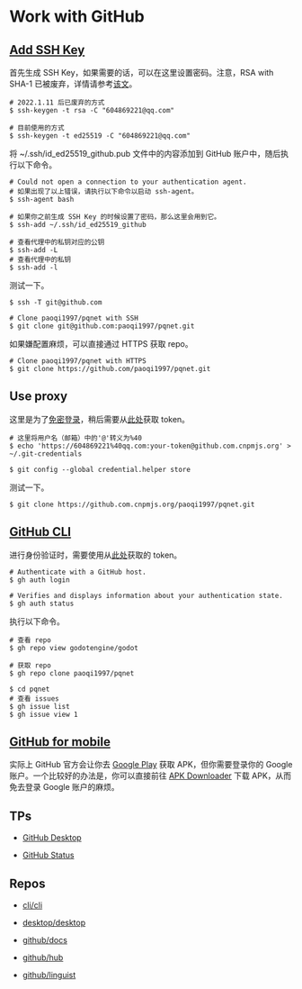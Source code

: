# Work with GitHub

## [Add SSH Key](https://docs.github.com/cn/authentication/connecting-to-github-with-ssh)

首先生成 SSH Key，如果需要的话，可以在这里设置密码。注意，RSA with SHA-1 已被废弃，详情请参考[该文](https://github.blog/2021-09-01-improving-git-protocol-security-github/)。

```
# 2022.1.11 后已废弃的方式
$ ssh-keygen -t rsa -C "604869221@qq.com"

# 目前使用的方式
$ ssh-keygen -t ed25519 -C "604869221@qq.com"
```

将 ~/.ssh/id_ed25519_github.pub 文件中的内容添加到 GitHub 账户中，随后执行以下命令。

```
# Could not open a connection to your authentication agent.
# 如果出现了以上错误，请执行以下命令以启动 ssh-agent。
$ ssh-agent bash

# 如果你之前生成 SSH Key 的时候设置了密码，那么这里会用到它。
$ ssh-add ~/.ssh/id_ed25519_github

# 查看代理中的私钥对应的公钥
$ ssh-add -L
# 查看代理中的私钥
$ ssh-add -l
```

测试一下。

```
$ ssh -T git@github.com

# Clone paoqi1997/pqnet with SSH
$ git clone git@github.com:paoqi1997/pqnet.git
```

如果嫌配置麻烦，可以直接通过 HTTPS 获取 repo。

```
# Clone paoqi1997/pqnet with HTTPS
$ git clone https://github.com/paoqi1997/pqnet.git
```

## Use proxy

这里是为了[免密登录](https://git-scm.com/book/zh/v2/Git-%E5%B7%A5%E5%85%B7-%E5%87%AD%E8%AF%81%E5%AD%98%E5%82%A8)，稍后需要从[此处](https://github.com/settings/tokens)获取 token。

```
# 这里将用户名（邮箱）中的'@'转义为%40
$ echo 'https://604869221%40qq.com:your-token@github.com.cnpmjs.org' > ~/.git-credentials

$ git config --global credential.helper store
```

测试一下。

```
$ git clone https://github.com.cnpmjs.org/paoqi1997/pqnet.git
```

## [GitHub CLI](https://cli.github.com)

进行身份验证时，需要使用从[此处](https://github.com/settings/tokens)获取的 token。

```
# Authenticate with a GitHub host.
$ gh auth login

# Verifies and displays information about your authentication state.
$ gh auth status
```

执行以下命令。

```
# 查看 repo
$ gh repo view godotengine/godot

# 获取 repo
$ gh repo clone paoqi1997/pqnet

$ cd pqnet
# 查看 issues
$ gh issue list
$ gh issue view 1
```

## [GitHub for mobile](https://github.com/mobile)

实际上 GitHub 官方会让你去 [Google Play](https://play.google.com/store/apps/details?id=com.github.android) 获取 APK，但你需要登录你的 Google 账户。一个比较好的办法是，你可以直接前往 [APK Downloader](https://apps.evozi.com/apk-downloader/?id=com.github.android) 下载 APK，从而免去登录 Google 账户的麻烦。

## TPs

+ [GitHub Desktop](https://desktop.github.com)

+ [GitHub Status](https://www.githubstatus.com)

## Repos

+ [cli/cli](https://github.com/cli/cli)

+ [desktop/desktop](https://github.com/desktop/desktop)

+ [github/docs](https://github.com/github/docs)

+ [github/hub](https://github.com/github/hub)

+ [github/linguist](https://github.com/github/linguist)

